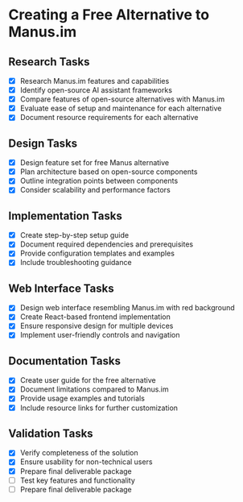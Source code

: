 # Creating a Free Alternative to Manus.im

## Research Tasks
- [x] Research Manus.im features and capabilities
- [x] Identify open-source AI assistant frameworks
- [x] Compare features of open-source alternatives with Manus.im
- [x] Evaluate ease of setup and maintenance for each alternative
- [x] Document resource requirements for each alternative

## Design Tasks
- [x] Design feature set for free Manus alternative
- [x] Plan architecture based on open-source components
- [x] Outline integration points between components
- [x] Consider scalability and performance factors

## Implementation Tasks
- [x] Create step-by-step setup guide
- [x] Document required dependencies and prerequisites
- [x] Provide configuration templates and examples
- [x] Include troubleshooting guidance

## Web Interface Tasks
- [x] Design web interface resembling Manus.im with red background
- [x] Create React-based frontend implementation
- [x] Ensure responsive design for multiple devices
- [x] Implement user-friendly controls and navigation

## Documentation Tasks
- [x] Create user guide for the free alternative
- [x] Document limitations compared to Manus.im
- [x] Provide usage examples and tutorials
- [x] Include resource links for further customization

## Validation Tasks
- [x] Verify completeness of the solution
- [x] Ensure usability for non-technical users
- [x] Prepare final deliverable package
- [ ] Test key features and functionality
- [ ] Prepare final deliverable package
